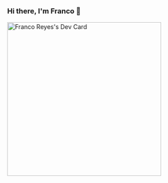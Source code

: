 ### Hi there, I'm Franco 👋
<a href="https://app.daily.dev/frankito_re"><img src="https://api.daily.dev/devcards/v2/jcyBu3UmUySzUTenWySqB.png?type=default&r=ui8" width="356" alt="Franco Reyes's Dev Card"/></a>
